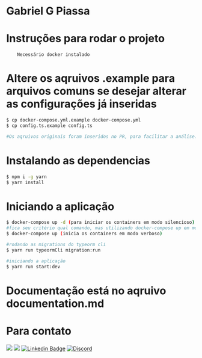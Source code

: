 # Gabriel G Piassa


# Instruções para rodar o projeto

```
    Necessário docker instalado
```

# Altere os aqruivos .example para arquivos comuns se desejar alterar as configurações já inseridas

```bash
$ cp docker-compose.yml.example docker-compose.yml
$ cp config.ts.example config.ts

#Os aqruivos originais foram inseridos no PR, para facilitar a análise.

```

# Instalando as dependencias

```bash
$ npm i -g yarn
$ yarn install
```

# Iniciando a aplicação

```bash
$ docker-compose up -d (para iniciar os containers em modo silencioso)
#fica seu critério qual comando, mas utilizando docker-compose up em modo verboso, será necessário outro terminal para iniciar a aplicação
$ docker-compose up (inicia os containers em modo verboso)

#rodando as migrations do typeorm cli
$ yarn run typeormCli migration:run

#iniciando a aplicação
$ yarn run start:dev

```
                                                
# Documentação está no aqruivo documentation.md 

# Para contato

[![](https://img.shields.io/badge/-@lindaum98-%231DA1F2?style=flat-square&logo=twitter&logoColor=ffffff)](https://twitter.com/lindaum98)
[![](https://img.shields.io/badge/-@piassa157-%23181717?style=flat-square&logo=github)](https://github.com/piassa157)
[![Linkedin Badge](https://img.shields.io/badge/-gabrielpiassa-blue?style=flat-square&logo=Linkedin&logoColor=white&link=https://www.linkedin.com/in/gabriel-g-piassa/)](https://www.linkedin.com/in/gabriel-g-piassa/)
[![Discord](https://img.shields.io/discord/591914197219016707.svg?label=&logo=discord&logoColor=ffffff&color=7389D8&labelColor=6A7EC2)](https://discord.gg/4NqhuhmQ)

                                                


